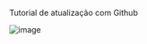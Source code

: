 Tutorial de atualização com Github

![image](https://github.com/DanielCarvalhoS/Primeira-Aula-Sobre-Github/assets/162492997/8258da21-d315-4400-bb68-94c2fa8997cb)
